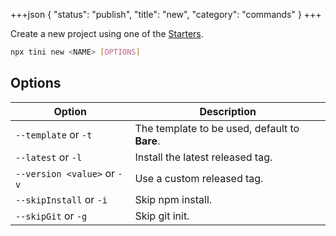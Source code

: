 +++json
{
  "status": "publish",
  "title": "new",
  "category": "commands"
}
+++

Create a new project using one of the [Starters](/framework/get-started).

```bash
npx tini new <NAME> [OPTIONS]
```

## Options

| Option | Description |
| --- | --- |
| `--template` or `-t` | The template to be used, default to **Bare**. |
| `--latest` or `-l` | Install the latest released tag. |
| `--version <value>` or `-v` | Use a custom released tag. |
| `--skipInstall` or `-i` | Skip npm install. |
| `--skipGit` or `-g` | Skip git init. |

